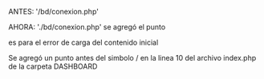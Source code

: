 ANTES:  '/bd/conexion.php'

AHORA: './bd/conexion.php' se agregó el punto 

es para el error de carga del contenido inicial

Se agregó un punto antes del simbolo / en la linea 10 del archivo index.php de la carpeta DASHBOARD
